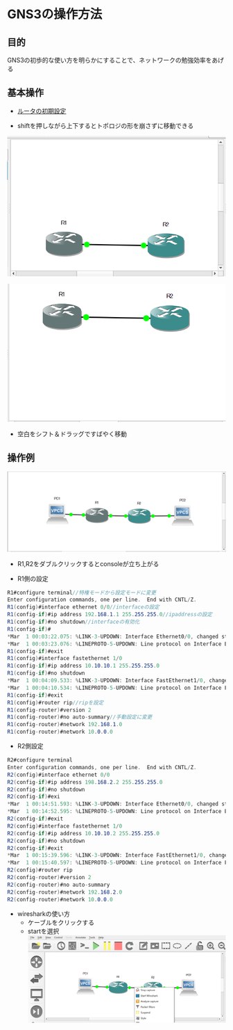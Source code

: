 # GNS3の操作方法

## 目的

GNS3の初歩的な使い方を明らかにすることで、ネットワークの勉強効率をあげる

## 基本操作

- [ルータの初期設定](https://www.infraexpert.com/info/gns3z4.html)

- shiftを押しながら上下するとトポロジの形を崩さずに移動できる

![](Images/2021-09-21-14-55-10.png)

![](Images/2021-09-21-14-56-04.png)

- 空白をシフト＆ドラッグですばやく移動

## 操作例

![](Images/2021-09-21-16-02-04.png)

- R1,R2をダブルクリックするとconsoleが立ち上がる

- R1側の設定

```cs
R1#configure terminal//特権モードから設定モードに変更
Enter configuration commands, one per line.  End with CNTL/Z.
R1(config)#interface ethernet 0/0//interfaceの設定
R1(config-if)#ip address 192.168.1.1 255.255.255.0//ipaddressの設定
R1(config-if)#no shutdown//interfaceの有効化
R1(config-if)#
*Mar  1 00:03:22.075: %LINK-3-UPDOWN: Interface Ethernet0/0, changed state to up
*Mar  1 00:03:23.076: %LINEPROTO-5-UPDOWN: Line protocol on Interface Ethernet0/0, changed state to up
R1(config-if)#exit
R1(config)#interface fastethernet 1/0
R1(config-if)#ip address 10.10.10.1 255.255.255.0
R1(config-if)#no shutdown
*Mar  1 00:04:09.533: %LINK-3-UPDOWN: Interface FastEthernet1/0, changed state to up
*Mar  1 00:04:10.534: %LINEPROTO-5-UPDOWN: Line protocol on Interface FastEthernet1/0, changed state to up
R1(config-if)#exit
R1(config)#router rip//ripを設定
R1(config-router)#version 2
R1(config-router)#no auto-summary//手動設定に変更
R1(config-router)#network 192.168.1.0
R1(config-router)#network 10.0.0.0
```

- R2側設定

```cs
R2#configure terminal
Enter configuration commands, one per line.  End with CNTL/Z.
R2(config)#interface ethernet 0/0
R2(config-if)#ip address 198.168.2.2 255.255.255.0
R2(config-if)#no shutdown
R2(config-if)#exi
*Mar  1 00:14:51.593: %LINK-3-UPDOWN: Interface Ethernet0/0, changed state to up
*Mar  1 00:14:52.595: %LINEPROTO-5-UPDOWN: Line protocol on Interface Ethernet0/0, changed state to up
R2(config-if)#exit
R2(config)#interface fastethernet 1/0
R2(config-if)#ip address 10.10.10.2 255.255.255.0
R2(config-if)#no shutdown
R2(config-if)#exit
*Mar  1 00:15:39.596: %LINK-3-UPDOWN: Interface FastEthernet1/0, changed state to up
*Mar  1 00:15:40.597: %LINEPROTO-5-UPDOWN: Line protocol on Interface FastEthernet1/0, changed state to up
R2(config)#router rip
R2(config-router)#version 2
R2(config-router)#no auto-summary
R2(config-router)#network 192.168.2.0
R2(config-router)#network 10.0.0.0
```

- wiresharkの使い方
  - ケーブルをクリックする
  - startを選択
![](Images/2021-09-21-16-25-37.png)